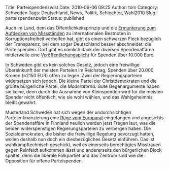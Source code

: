 Title: Parteispendenzwist
Date: 2010-09-06 09:25
Author: tom
Category: Schweden
Tags: Deutschland, News, Politik, Schlechter, Wahl2010
Slug: parteispendenzwist
Status: published

Auch im Land, dem das Öffentlichkeitsprinzip und die [Ermunterung zum
Aufdecken von
Missständen](http://www.fiket.de/2009/08/11/wort-der-woche-meddelarfrihet/)
zu internationalen Bestnoten in Korruptionsfreiheit verholfen hat, gibt
es einen schwarzen Fleck bezüglich der Transparenz, bei dem sogar
Deutschland besser abschneidet: die Parteispenden. Dort gibt es nämlich
dank der diversen Spendenaffären mittlerweile eine
[Veröffentlichungsplicht](http://de.wikipedia.org/wiki/Parteispende) für
Spenden über 10.000 Euro.

In Schweden gibt es kein solches Gesetz, jedoch eine freiwillige
Übereinkunft der meisten Parteien im Reichstag, Spenden über 20.000
Kronen (≈2150 EUR) offen zu legen. Zwei der Regierungsparteien
widersetzen sich jedoch. Die kleine Partei der Christdemokraten und die
größte bürgerliche Partei, die *Moderaterna*. Gute Gegenargumente haben
sie keine, denn durch die Ausnahme von Kleinspenden wird für die meisten
Spender nicht öffentlich, wie sie wohl wählen, und das Wahlgeheimnis
bleibt gewahrt.

Musterland Schweden hat sich wegen der undurchsichtigen
Parteienfinanzierung eine [Rüge vom
Europarat](http://www.dn.se/nyheter/valet2010/s-byter-sida-om-hemliga-partibidrag-1.1165218)
eingefangen und angesichts der Spendenaffäre in Finnland neulich werden
jetzt Fragen laut, was die beiden widerspenstigen Regierungsparteien zu
verbergen haben. Die Sozialdemokraten, die bisher die freiwillige
Regelung bevorzugt hatten, wollen deshalb nun doch ein diesbezügliches
Gesetz einführen. Das ist wahlkampftechnisch geschickt, weil es
einerseits berechtigtes Misstrauen gegen Reinfeldt aufkommen lässt und
andererseits den bürgerlichen Block spaltet, denn die liberale
Folkpartiet und das Zentrum sind wie die Opposition für offene
Parteispenden.

